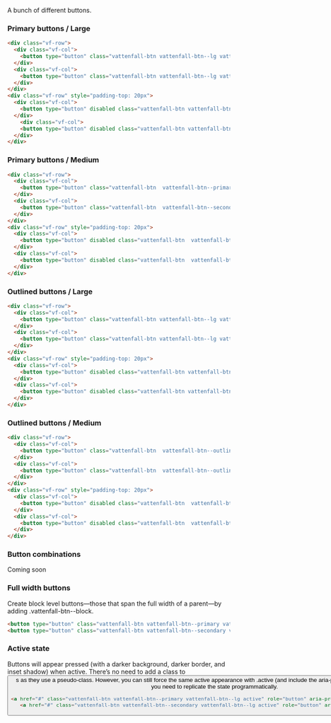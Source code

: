 A bunch of different buttons.

### Primary buttons / Large

```html
<div class="vf-row">
  <div class="vf-col">
    <button type="button" class="vattenfall-btn vattenfall-btn--lg vattenfall-btn--primary">Yellow button</button>
  </div>
  <div class="vf-col">
    <button type="button" class="vattenfall-btn vattenfall-btn--lg vattenfall-btn--secondary">Blue Button</button>
  </div>
</div>
<div class="vf-row" style="padding-top: 20px">
  <div class="vf-col">
    <button type="button" disabled class="vattenfall-btn vattenfall-btn--lg vattenfall-btn--primary">Disabled</button>
  </div>
    <div class="vf-col">
    <button type="button" disabled class="vattenfall-btn vattenfall-btn--lg vattenfall-btn--secondary">Disabled</button>
  </div>
</div>
```

### Primary buttons / Medium

```html
<div class="vf-row">
  <div class="vf-col">
    <button type="button" class="vattenfall-btn  vattenfall-btn--primary">Yellow button</button>
  </div>
  <div class="vf-col">
    <button type="button" class="vattenfall-btn  vattenfall-btn--secondary">Blue Button</button>
  </div>
</div>
<div class="vf-row" style="padding-top: 20px">
  <div class="vf-col">
    <button type="button" disabled class="vattenfall-btn  vattenfall-btn--primary">Disabled</button>
  </div>
  <div class="vf-col">
    <button type="button" disabled class="vattenfall-btn  vattenfall-btn--secondary">Disabled</button>
  </div>
</div>
```

### Outlined buttons / Large

```html
<div class="vf-row">
  <div class="vf-col">
    <button type="button" class="vattenfall-btn vattenfall-btn--lg vattenfall-btn--outline-dark">Dark button</button>
  </div>
  <div class="vf-col">
    <button type="button" class="vattenfall-btn vattenfall-btn--lg vattenfall-btn--outline-secondary">Blue Button</button>
  </div>
</div>
<div class="vf-row" style="padding-top: 20px">
  <div class="vf-col">
    <button type="button" disabled class="vattenfall-btn vattenfall-btn--lg vattenfall-btn--outline-dark">Disabled</button>
  </div>
  <div class="vf-col">
    <button type="button" disabled class="vattenfall-btn vattenfall-btn--lg vattenfall-btn--outline-secondary">Disabled</button>
  </div>
</div>
```

### Outlined buttons / Medium

```html
<div class="vf-row">
  <div class="vf-col">
    <button type="button" class="vattenfall-btn  vattenfall-btn--outline-dark">Dark button</button>
  </div>
  <div class="vf-col">
    <button type="button" class="vattenfall-btn  vattenfall-btn--outline-secondary">Blue Button</button>
  </div>
</div>
<div class="vf-row" style="padding-top: 20px">
  <div class="vf-col">
    <button type="button" disabled class="vattenfall-btn  vattenfall-btn--outline-dark">Disabled</button>
  </div>
  <div class="vf-col">
    <button type="button" disabled class="vattenfall-btn  vattenfall-btn--outline-secondary">Disabled</button>
  </div>
</div>
```
### Button combinations

Coming soon

### Full width buttons

Create block level buttons—those that span the full width of a parent—by adding .vattenfall-btn--block.

```html
<button type="button" class="vattenfall-btn vattenfall-btn--primary vattenfall-btn--block">Block level button</button>
<button type="button" class="vattenfall-btn vattenfall-btn--secondary vattenfall-btn--block">Block level button</button>
```

### Active state
Buttons will appear pressed (with a darker background, darker border, and inset shadow) when active. There’s no need to add a class to <button>s as they use a pseudo-class. However, you can still force the same active appearance with .active (and include the aria-pressed="true" attribute) should you need to replicate the state programmatically.

```html
<a href="#" class="vattenfall-btn vattenfall-btn--primary vattenfall-btn--lg active" role="button" aria-pressed="true">Primary link</a>
<a href="#" class="vattenfall-btn vattenfall-btn--secondary vattenfall-btn--lg active" role="button" aria-pressed="true">Link</a>
```